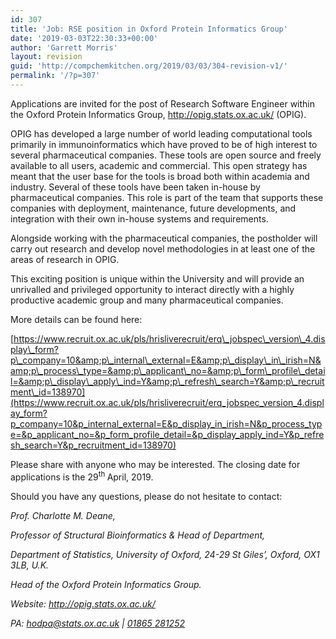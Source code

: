 ```yaml
---
id: 307
title: 'Job: RSE position in Oxford Protein Informatics Group'
date: '2019-03-03T22:30:33+00:00'
author: 'Garrett Morris'
layout: revision
guid: 'http://compchemkitchen.org/2019/03/03/304-revision-v1/'
permalink: '/?p=307'
---
```


Applications are invited for the post of Research Software Engineer within the Oxford Protein Informatics Group, <http://opig.stats.ox.ac.uk/> (OPIG).

OPIG has developed a large number of world leading computational tools primarily in immunoinformatics which have proved to be of high interest to several pharmaceutical companies. These tools are open source and freely available to all users, academic and commercial. This open strategy has meant that the user base for the tools is broad both within academia and industry. Several of these tools have been taken in-house by pharmaceutical companies. This role is part of the team that supports these companies with deployment, maintenance, future developments, and integration with their own in-house systems and requirements.

Alongside working with the pharmaceutical companies, the postholder will carry out research and develop novel methodologies in at least one of the areas of research in OPIG.

This exciting position is unique within the University and will provide an unrivalled and privileged opportunity to interact directly with a highly productive academic group and many pharmaceutical companies.

More details can be found here:

[https://www.recruit.ox.ac.uk/pls/hrisliverecruit/erq\_jobspec\_version\_4.display\_form?p\_company=10&amp;p\_internal\_external=E&amp;p\_display\_in\_irish=N&amp;p\_process\_type=&amp;p\_applicant\_no=&amp;p\_form\_profile\_detail=&amp;p\_display\_apply\_ind=Y&amp;p\_refresh\_search=Y&amp;p\_recruitment\_id=138970](https://www.recruit.ox.ac.uk/pls/hrisliverecruit/erq_jobspec_version_4.display_form?p_company=10&p_internal_external=E&p_display_in_irish=N&p_process_type=&p_applicant_no=&p_form_profile_detail=&p_display_apply_ind=Y&p_refresh_search=Y&p_recruitment_id=138970)

Please share with anyone who may be interested. The closing date for applications is the 29<sup>th </sup>April, 2019.

Should you have any questions, please do not hesitate to contact:

*Prof. Charlotte M. Deane,*

*Professor of Structural Bioinformatics &amp; Head of Department,*

*Department of Statistics, University of Oxford, 24-29 St Giles’, Oxford, OX1 3LB, U.K.*

*Head of the Oxford Protein Informatics Group.*

*Website: <http://opig.stats.ox.ac.uk/>*

*PA: <hodpa@stats.ox.ac.uk> |* [*01865* *281252*](tel:01865%20281252)